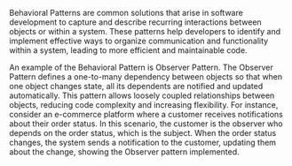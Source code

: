 

Behavioral Patterns are common solutions that arise in software development to capture and describe recurring interactions between objects or within a system. These patterns help developers to identify and implement effective ways to organize communication and functionality within a system, leading to more efficient and maintainable code.

An example of the Behavioral Pattern is Observer Pattern. The Observer Pattern defines a one-to-many dependency between objects so that when one object changes state, all its dependents are notified and updated automatically. This pattern allows loosely coupled relationships between objects, reducing code complexity and increasing flexibility. For instance, consider an e-commerce platform where a customer receives notifications about their order status. In this scenario, the customer is the observer who depends on the order status, which is the subject. When the order status changes, the system sends a notification to the customer, updating them about the change, showing the Observer pattern implemented.